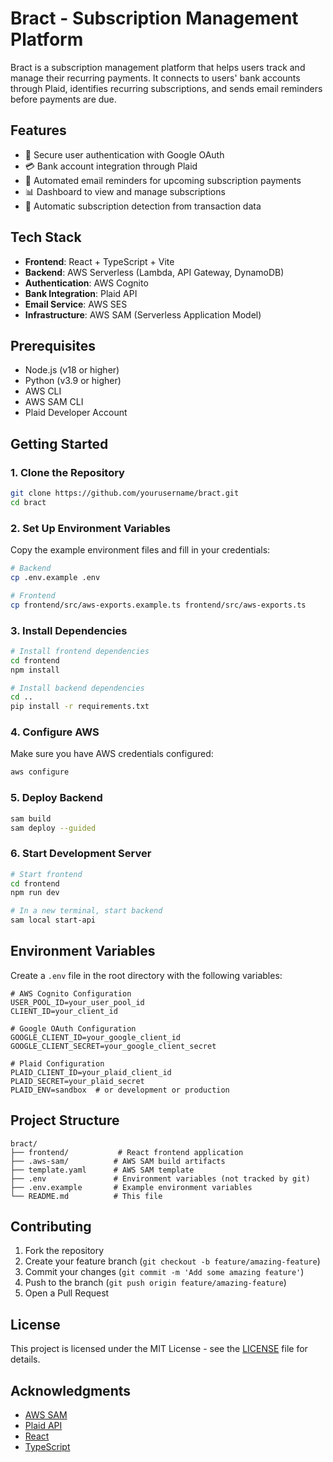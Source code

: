 # Bract - Subscription Management Platform

Bract is a subscription management platform that helps users track and manage their recurring payments. It connects to users' bank accounts through Plaid, identifies recurring subscriptions, and sends email reminders before payments are due.

## Features

- 🔐 Secure user authentication with Google OAuth
- 💳 Bank account integration through Plaid
- 📧 Automated email reminders for upcoming subscription payments
- 📊 Dashboard to view and manage subscriptions
- 🔄 Automatic subscription detection from transaction data

## Tech Stack

- **Frontend**: React + TypeScript + Vite
- **Backend**: AWS Serverless (Lambda, API Gateway, DynamoDB)
- **Authentication**: AWS Cognito
- **Bank Integration**: Plaid API
- **Email Service**: AWS SES
- **Infrastructure**: AWS SAM (Serverless Application Model)

## Prerequisites

- Node.js (v18 or higher)
- Python (v3.9 or higher)
- AWS CLI
- AWS SAM CLI
- Plaid Developer Account

## Getting Started

### 1. Clone the Repository

```bash
git clone https://github.com/yourusername/bract.git
cd bract
```

### 2. Set Up Environment Variables

Copy the example environment files and fill in your credentials:

```bash
# Backend
cp .env.example .env

# Frontend
cp frontend/src/aws-exports.example.ts frontend/src/aws-exports.ts
```

### 3. Install Dependencies

```bash
# Install frontend dependencies
cd frontend
npm install

# Install backend dependencies
cd ..
pip install -r requirements.txt
```

### 4. Configure AWS

Make sure you have AWS credentials configured:

```bash
aws configure
```

### 5. Deploy Backend

```bash
sam build
sam deploy --guided
```

### 6. Start Development Server

```bash
# Start frontend
cd frontend
npm run dev

# In a new terminal, start backend
sam local start-api
```

## Environment Variables

Create a `.env` file in the root directory with the following variables:

```env
# AWS Cognito Configuration
USER_POOL_ID=your_user_pool_id
CLIENT_ID=your_client_id

# Google OAuth Configuration
GOOGLE_CLIENT_ID=your_google_client_id
GOOGLE_CLIENT_SECRET=your_google_client_secret

# Plaid Configuration
PLAID_CLIENT_ID=your_plaid_client_id
PLAID_SECRET=your_plaid_secret
PLAID_ENV=sandbox  # or development or production
```

## Project Structure

```
bract/
├── frontend/           # React frontend application
├── .aws-sam/          # AWS SAM build artifacts
├── template.yaml      # AWS SAM template
├── .env               # Environment variables (not tracked by git)
├── .env.example       # Example environment variables
└── README.md          # This file
```

## Contributing

1. Fork the repository
2. Create your feature branch (`git checkout -b feature/amazing-feature`)
3. Commit your changes (`git commit -m 'Add some amazing feature'`)
4. Push to the branch (`git push origin feature/amazing-feature`)
5. Open a Pull Request

## License

This project is licensed under the MIT License - see the [LICENSE](LICENSE) file for details.

## Acknowledgments

- [AWS SAM](https://aws.amazon.com/serverless/sam/)
- [Plaid API](https://plaid.com/docs/)
- [React](https://reactjs.org/)
- [TypeScript](https://www.typescriptlang.org/) 